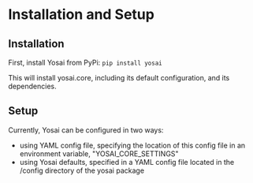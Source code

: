 # Installation and Setup

## Installation
First, install Yosai from PyPi:
    ``pip install yosai``

This will install yosai.core, including its default configuration, and
its dependencies.


## Setup
Currently, Yosai can be configured in two ways:
- using YAML config file, specifying the location of this config file in
  an environment variable, "YOSAI_CORE_SETTINGS"
- using Yosai defaults, specified in a YAML config file located in the
  /config directory of the yosai package
